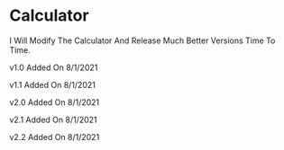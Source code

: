 # Calculator
I Will Modify The Calculator And Release Much Better Versions Time To Time.

v1.0 Added On 8/1/2021

v1.1 Added On 8/1/2021

v2.0 Added On 8/1/2021

v2.1 Added On 8/1/2021

v2.2 Added On 8/1/2021
